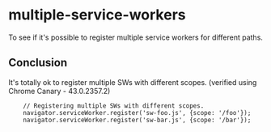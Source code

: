 # multiple-service-workers
To see if it's possible to register multiple service workers for different paths.

## Conclusion
It's totally ok to register multiple SWs with different scopes.
(verified using Chrome Canary - 43.0.2357.2)

```
    // Registering multiple SWs with different scopes.
    navigator.serviceWorker.register('sw-foo.js', {scope: '/foo'});
    navigator.serviceWorker.register('sw-bar.js', {scope: '/bar'});
```
